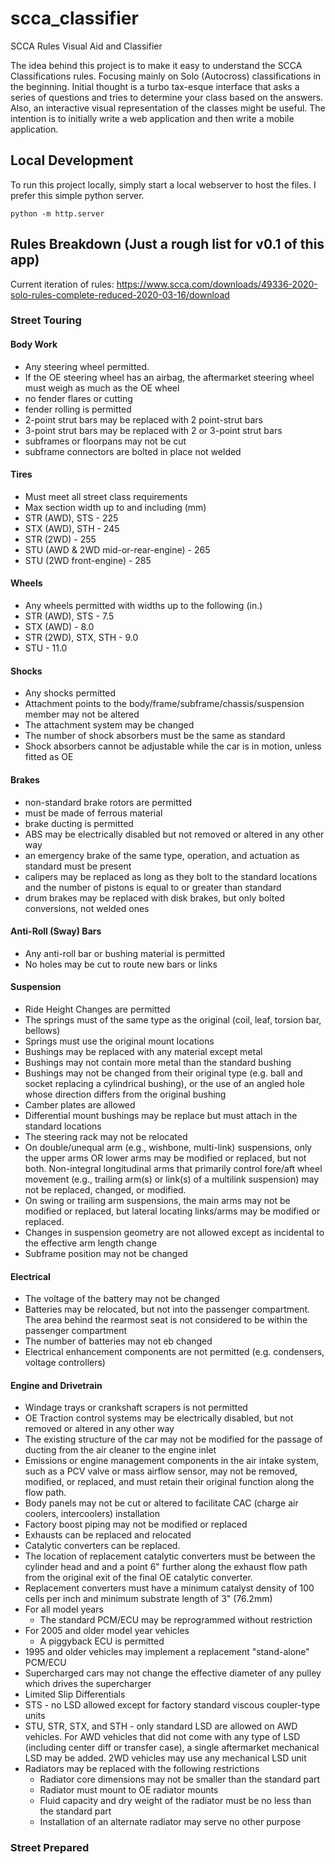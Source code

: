 # scca_classifier
SCCA Rules Visual Aid and Classifier

The idea behind this project is to make it easy to understand the SCCA Classifications rules. Focusing mainly on Solo (Autocross) classifications in the beginning. Initial thought is a turbo tax-esque interface that asks a series of questions and tries to determine your class based on the answers. Also, an interactive visual representation of the classes might be useful. The intention is to initially write a web application and then write a mobile application.

## Local Development
To run this project locally, simply start a local webserver to host the files.
I prefer this simple python server.
```
python -m http.server
```

## Rules Breakdown (Just a rough list for v0.1 of this app)
Current iteration of rules: https://www.scca.com/downloads/49336-2020-solo-rules-complete-reduced-2020-03-16/download

### Street Touring
#### Body Work
* Any steering wheel permitted.
* If the OE steering wheel has an airbag, the aftermarket steering wheel must weigh as much as the OE wheel
* no fender flares or cutting
* fender rolling is permitted
* 2-point strut bars may be replaced with 2 point-strut bars
* 3-point strut bars may be replaced with 2 or 3-point strut bars
* subframes or floorpans may not be cut
* subframe connectors are bolted in place not welded

#### Tires
* Must meet all street class requirements
* Max section width up to and including (mm)
* STR (AWD), STS - 225
* STX (AWD), STH - 245
* STR (2WD) - 255
* STU (AWD & 2WD mid-or-rear-engine) - 265
* STU (2WD front-engine) - 285

#### Wheels
* Any wheels permitted with widths up to the following (in.)
* STR (AWD), STS - 7.5
* STX (AWD) - 8.0
* STR (2WD), STX, STH - 9.0
* STU - 11.0

#### Shocks
* Any shocks permitted
* Attachment points to the body/frame/subframe/chassis/suspension member may not be altered
* The attachment system may be changed
* The number of shock absorbers must be the same as standard
* Shock absorbers cannot be adjustable while the car is in motion, unless fitted as OE

#### Brakes
* non-standard brake rotors are permitted
* must be made of ferrous material
* brake ducting is permitted
* ABS may be electrically disabled but not removed or altered in any other way
* an emergency brake of the same type, operation, and actuation as standard must be present
* calipers may be replaced as long as they bolt to the standard locations and the number of pistons
is equal to or greater than standard
* drum brakes may be replaced with disk brakes, but only bolted conversions, not welded ones

#### Anti-Roll (Sway) Bars
* Any anti-roll bar or bushing material is permitted
* No holes may be cut to route new bars or links

#### Suspension
* Ride Height Changes are permitted
* The springs must of the same type as the original (coil, leaf, torsion bar, bellows)
* Springs must use the original mount locations
* Bushings may be replaced with any material except metal
* Bushings may not contain more metal than the standard bushing
* Bushings may not be changed from their original type (e.g. ball and socket replacing a cylindrical bushing),
or the use of an angled hole whose direction differs from the original bushing
* Camber plates are allowed
* Differential mount bushings may be replace but must attach in the standard locations
* The steering rack may not be relocated
* On double/unequal arm (e.g., wishbone, multi-link) suspensions, only the upper arms OR lower
arms may be modified or replaced, but not both. Non-integral longitudinal arms that primarily control
fore/aft wheel movement (e.g., trailing arm(s) or link(s) of a multilink suspension) may not be
replaced, changed, or modified.
* On swing or trailing arm suspensions, the main arms may not be
modified or replaced, but lateral locating links/arms may be modified or replaced.
* Changes in suspension geometry are not allowed except as incidental
to the effective arm length change
* Subframe position may not be changed

#### Electrical
* The voltage of the battery may not be changed
* Batteries may be relocated, but not into the passenger compartment. The area behind the rearmost
seat is not considered to be within the passenger compartment
* The number of batteries may not eb changed
* Electrical enhancement components are not permitted (e.g. condensers, voltage controllers)

#### Engine and Drivetrain
* Windage trays or crankshaft scrapers is not permitted
* OE Traction control systems may be electrically disabled, but not removed or altered in any other
way
* The existing structure of the car may not be modified for the passage of ducting from the air cleaner
to the engine inlet
* Emissions or engine management components in the air intake system, such as a PCV valve or mass
airflow sensor, may not be removed, modified, or replaced, and must retain their original function
along the flow path.
* Body panels may not be cut or altered to facilitate CAC (charge air coolers, intercoolers) installation
* Factory boost piping may not be modified or replaced
* Exhausts can be replaced and relocated
* Catalytic converters can be replaced.
* The location of replacement catalytic converters must be between the cylinder head and and a point
6" further along the exhaust flow path from the original exit of the final OE catalytic converter.
* Replacement converters must have a minimum catalyst density of 100 cells per inch and minimum substrate length of 3"
(76.2mm)
* For all model years
  * The standard PCM/ECU may be reprogrammed without restriction
* For 2005 and older model year vehicles
  * A piggyback ECU is permitted
* 1995 and older vehicles may implement a replacement "stand-alone" PCM/ECU
* Supercharged cars may not change the effective diameter of any pulley which drives the supercharger
* Limited Slip Differentials
* STS - no LSD allowed except for factory standard viscous coupler-type units
* STU, STR, STX, and STH - only standard LSD are allowed on AWD vehicles. For AWD vehicles that did not
come with any type of LSD (including center diff or transfer case), a single aftermarket mechanical LSD may be added.
2WD vehicles may use any mechanical LSD unit
* Radiators may be replaced with the following restrictions
  * Radiator core dimensions may not be smaller than the standard part
  * Radiator must mount to OE radiator mounts
  * Fluid capacity and dry weight of the radiator must be no less than the standard part
  * Installation of an alternate radiator may serve no other purpose

### Street Prepared

